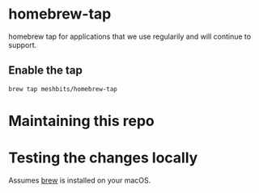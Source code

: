 # homebrew-tap

homebrew tap for applications that we use regularily and will continue to
support.

## Enable the tap

```shell
brew tap meshbits/homebrew-tap
```

# Maintaining this repo

# Testing the changes locally

Assumes [brew] is installed on your macOS.

[brew]: https://docs.brew.sh/Installation
